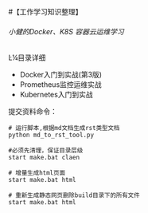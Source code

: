 



#【工作学习知识整理】

###### 小健的Docker、K8S 容器云运维学习


Ŀ¼目录详细

- Docker入门到实战(第3版)
- Prometheus监控运维实战
- Kubernetes入门到实战






提交资料命令：
```
# 运行脚本,根据md文档生成rst类型文档
python md_to_rst_tool.py 

#必须先清理，保证目录层级
start make.bat claen	

# 增量生成html页面
start make.bat html

# 重新生成静态网页删除build目录下的所有文件
start make.bat html
```

